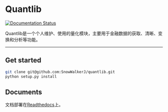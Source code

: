 # Quantlib

[![Documentation Status](https://readthedocs.org/projects/quantlib/badge/?version=latest)](http://quantlib.readthedocs.io/?badge=latest)

Quantlib是一个个人维护、使用的量化模块，主要用于金融数据的获取、清晰、变换和分析等功能。

------------------

## Get started

```bash
git clone git@github.com:SnowWalkerJ/quantlib.git
python setup.py install
```

## Documents

文档部署在[Readthedocs](http://quantlib.readthedocs.io/)上。